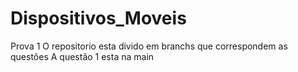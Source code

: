 # Dispositivos_Moveis
Prova 1 
O repositorio esta divido em branchs que correspondem as questões
A questão 1 esta na main
